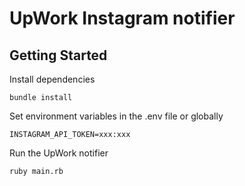 # UpWork Instagram notifier

## Getting Started

Install dependencies

```
bundle install
```

Set environment variables in the .env file or globally

```
INSTAGRAM_API_TOKEN=xxx:xxx
```

Run the UpWork notifier

```
ruby main.rb
```
